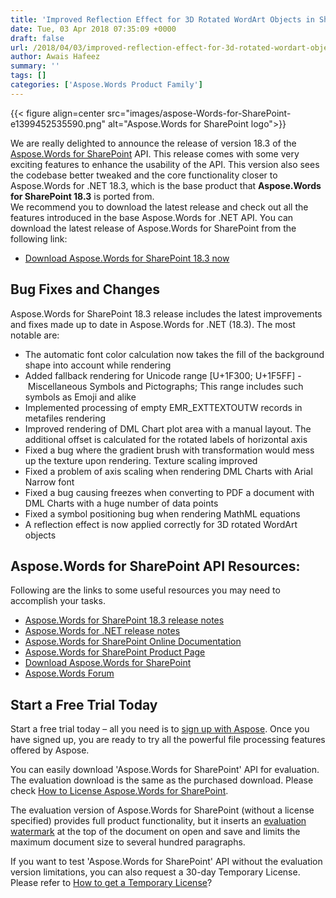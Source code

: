 ```yaml
---
title: 'Improved Reflection Effect for 3D Rotated WordArt Objects in SharePoint'
date: Tue, 03 Apr 2018 07:35:09 +0000
draft: false
url: /2018/04/03/improved-reflection-effect-for-3d-rotated-wordart-objects-in-sharepoint/
author: Awais Hafeez
summary: ''
tags: []
categories: ['Aspose.Words Product Family']
---
```




{{< figure align=center src="images/aspose-Words-for-SharePoint-e1399452535590.png" alt="Aspose.Words for SharePoint logo">}}


We are really delighted to announce the release of version 18.3 of the [Aspose.Words for SharePoint][1] API. This release comes with some very exciting features to enhance the usability of the API. This version also sees the codebase better tweaked and the core functionality closer to Aspose.Words for .NET 18.3, which is the base product that **Aspose.Words for SharePoint 18.3** is ported from.  
We recommend you to download the latest release and check out all the features introduced in the base Aspose.Words for .NET API. You can download the latest release of Aspose.Words for SharePoint from the following link:

*   [Download Aspose.Words for SharePoint 18.3 now][2]

## Bug Fixes and Changes

Aspose.Words for SharePoint 18.3 release includes the latest improvements and fixes made up to date in Aspose.Words for .NET (18.3). The most notable are:

*   The automatic font color calculation now takes the fill of the background shape into account while rendering
*   Added fallback rendering for Unicode range \[U+1F300; U+1F5FF\] - Miscellaneous Symbols and Pictographs; This range includes such symbols as Emoji and alike
*   Implemented processing of empty EMR\_EXTTEXTOUTW records in metafiles rendering
*   Improved rendering of DML Chart plot area with a manual layout. The additional offset is calculated for the rotated labels of horizontal axis
*   Fixed a bug where the gradient brush with transformation would mess up the texture upon rendering. Texture scaling improved
*   Fixed a problem of axis scaling when rendering DML Charts with Arial Narrow font
*   Fixed a bug causing freezes when converting to PDF a document with DML Charts with a huge number of data points
*   Fixed a symbol positioning bug when rendering MathML equations
*   A reflection effect is now applied correctly for 3D rotated WordArt objects

## Aspose.Words for SharePoint API Resources:

Following are the links to some useful resources you may need to accomplish your tasks.

*   [Aspose.Words for SharePoint 18.3 release notes][3]
*   [Aspose.Words for .NET release notes][4]
*   [Aspose.Words for SharePoint Online Documentation][5] [](https://docs.aspose.com/display/wordsjava/Aspose.Words+for+Android+via+Java+Features)[][6]
*   [Aspose.Words for SharePoint Product Page][7]
*   [Download Aspose.Words for SharePoint][8][](https://docs.aspose.com/display/wordsjava/Installation#Installation-InstallAspose.WordsforAndroidviaJavafromMavenRepository)
*   [Aspose.Words Forum][9][](https://github.com/aspose-words/Aspose.Words-for-Java)

## Start a Free Trial Today

Start a free trial today – all you need is to [sign up with Aspose][10]. Once you have signed up, you are ready to try all the powerful file processing features offered by Aspose.

You can easily download 'Aspose.Words for SharePoint' API for evaluation. The evaluation download is the same as the purchased download. Please check [How to License Aspose.Words for SharePoint][11].

The evaluation version of Aspose.Words for SharePoint (without a license specified) provides full product functionality, but it inserts an [evaluation watermark][12] at the top of the document on open and save and limits the maximum document size to several hundred paragraphs.

If you want to test 'Aspose.Words for SharePoint' API without the evaluation version limitations, you can also request a 30-day Temporary License. Please refer to [How to get a Temporary License][13]?




[1]: https://products.aspose.com/words/sharepoint
[2]: https://downloads.aspose.com/words/sharepoint/new-releases/aspose.words-for-sharepoint-18.3/
[3]: https://docs.aspose.com/words/sharepoint/aspose-words-for-sharepoint-18-3-release-notes/
[4]: https://docs.aspose.com/words/net/aspose-words-for-net/
[5]: https://docs.aspose.com/words/sharepoint/
[6]: https://docs.aspose.com/display/wordsjava/Aspose.Words+for+Android+via+Java+API+Differences+and+Limitations
[7]: https://products.aspose.com/words/sharepoint
[8]: https://downloads.aspose.com/words/sharepoint
[9]: https://forum.aspose.com/c/words
[10]: https://www.aspose.com/
[11]: https://docs.aspose.com/words/sharepoint/license-aspose-words-for-sharepoint/
[12]: https://docs.aspose.com/words/sharepoint/evaluate-aspose-words-for-sharepoint/
[13]: https://purchase.aspose.com/temporary-license




